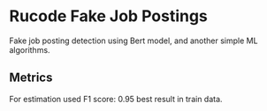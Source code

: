 # Rucode Fake Job Postings


Fake job posting detection using Bert model, and another simple ML algorithms.

## Metrics
For estimation used F1 score: 0.95 best result in train data.
